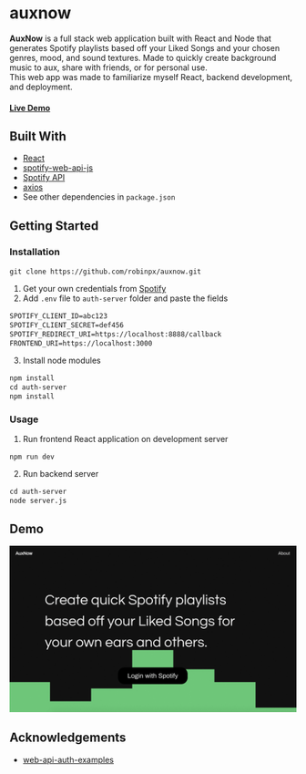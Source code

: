 # auxnow
**AuxNow** is a full stack web application built with React and Node that generates Spotify playlists based off your Liked Songs and your chosen genres, mood, and sound textures. Made to quickly create background music to aux, share with friends, or for personal use.<br />
This web app was made to familiarize myself React, backend development, and deployment.

#### [Live Demo](https://auxnow.herokuapp.com/)

## Built With
* [React](https://reactjs.org/docs/getting-started.html)
* [spotify-web-api-js](https://jmperezperez.com/spotify-web-api-js/)
* [Spotify API](https://developer.spotify.com/)
* [axios](https://www.npmjs.com/package/axios)
* See other dependencies in ```package.json```

## Getting Started
### Installation
``` 
git clone https://github.com/robinpx/auxnow.git
```
1. Get your own credentials from [Spotify](https://developer.spotify.com/)
2. Add `.env` file to ```auth-server``` folder and paste the fields<br />
``` 
SPOTIFY_CLIENT_ID=abc123
SPOTIFY_CLIENT_SECRET=def456
SPOTIFY_REDIRECT_URI=https://localhost:8888/callback
FRONTEND_URI=https://localhost:3000
```
3. Install node modules<br />
```
npm install
cd auth-server
npm install
```
### Usage
1. Run frontend React application on development server<br />
```
npm run dev
```
2. Run backend server<br />
```
cd auth-server
node server.js
```

## Demo
![example1](./auxnow.gif)


## Acknowledgements
* [web-api-auth-examples](https://github.com/spotify/web-api-auth-examples)
